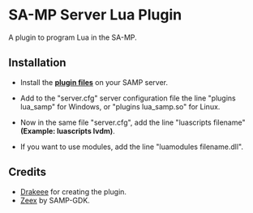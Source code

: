 # SA-MP Server Lua Plugin

A plugin to program Lua in the SA-MP.

## Installation

- Install the **[plugin files](https://github.com/FlexodBR/samp-server-lua/releases)** on your SAMP server.

- Add to the "server.cfg" server configuration file the line "plugins lua_samp" for Windows, or "plugins lua_samp.so" for Linux.

- Now in the same file "server.cfg", add the line "luascripts filename" **(Example: luascripts lvdm)**.

- If you want to use modules, add the line "luamodules filename.dll".

## Credits

- [Drakeee](https://github.com/drakeee) for creating the plugin.
- [Zeex](https://github.com/Zeex) by SAMP-GDK. 
